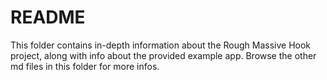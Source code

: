 # README
This folder contains in-depth information about the Rough Massive Hook project, along with info about the provided example app. 
Browse the other md files in this folder for more infos.